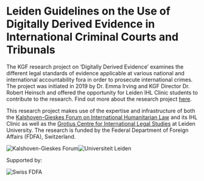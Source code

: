 # Leiden Guidelines on the Use of Digitally Derived Evidence in International Criminal Courts and Tribunals

The KGF research project on ‘Digitally Derived Evidence’ examines the different legal standards of evidence applicable at various national and international accountability fora in order to prosecute international crimes. The project was initiated in 2019 by Dr. Emma Irving and KGF Director Dr. Robert Heinsch and offered the opportunity for Leiden IHL Clinic students to contribute to the research. Find out more about the research project [here](http://kalshovengieskesforum.com/dde-project/).

This research project makes use of the expertise and infrastructure of both the [Kalshoven-Gieskes Forum on International Humanitarian Law](http://kalshovengieskesforum.com/) and its IHL Clinic as well as the [Grotius Centre for International Legal Studies](https://www.universiteitleiden.nl/en/law/institute-of-public-law/grotius-centre) at Leiden University. The research is funded by the Federal Department of Foreign Affairs (FDFA), Switzerland.

<img src="/assets/KGF-logo-full-white.png" alt="Kalshoven-Gieskes Forum"/><img src="/assets/Leiden-logo.png" alt="Universiteit Leiden"/>

Supported by:

<img src="/assets/FDFA-logo.png" alt="Swiss FDFA"/>
